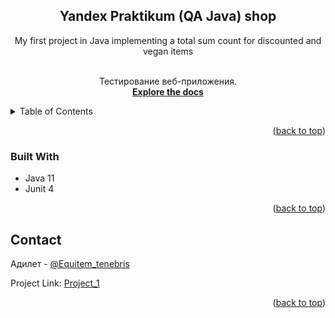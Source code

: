 <!-- PROJECT SHIELDS -->
<!--
*** I'm using markdown "reference style" links for readability.
*** Reference links are enclosed in brackets [ ] instead of parentheses ( ).
*** See the bottom of this document for the declaration of the reference variables
*** for contributors-url, forks-url, etc. This is an optional, concise syntax you may use.
*** https://www.markdownguide.org/basic-syntax/#reference-style-links
-->
<div align="center">
<h2 align="center">Yandex Praktikum (QA Java) shop</h2>
  <p align="center">
    My first project in Java implementing a total sum count for discounted and vegan items

 <br /> Тестирование веб-приложения. 
    <br />
    <a href="https://github.com/Equitemtenebris/Project_1"><strong>Explore the docs</strong></a>
    <br />
  </p>
</div>

<!-- TABLE OF CONTENTS -->
<details>
  <summary>Table of Contents</summary>
  <ol>
    <li>
      <ul>
        <li><a href="built-with">Built With</a></li>
      </ul>
    </li>
    <li><a href="#contact">Contact</a></li>
  </ol>
</details>

<!-- ABOUT THE PROJECT -->


<p align="right">(<a href="#readme-top">back to top</a>)</p>

### Built With

* Java 11
* Junit 4

<p align="right">(<a href="#readme-top">back to top</a>)</p>
<!-- CONTACT -->

## Contact

Адилет - [@Equitem_tenebris](https://t.me/Equitem_Tenebris)

Project Link: [Project_1](https://github.com/Equitemtenebris/Project_1)

<p align="right">(<a href="#readme-top">back to top</a>)</p>